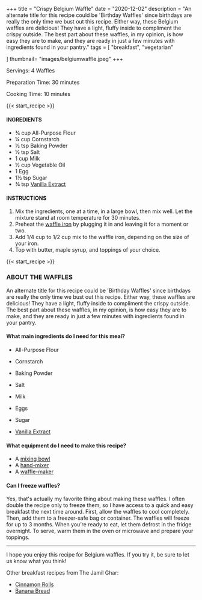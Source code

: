 +++
title = "Crispy Belgium Waffle"
date = "2020-12-02"
description = "An alternate title for this recipe could be 'Birthday Waffles' since birthdays are really the only time we bust out this recipe. Either way, these Belgium waffles are delicious! They have a light, fluffy inside to compliment the crispy outside. The best part about these waffles, in my opinion, is how easy they are to make, and they are ready in just a few minutes with ingredients found in your pantry."
tags = [
    "breakfast",
    "vegetarian"
   
]
thumbnail= "images/belgiumwaffle.jpeg"
+++

Servings: 4 Waffles <!--more-->

Preparation Time: 30 minutes

Cooking Time: 10 minutes

{{< start_recipe >}}

#### INGREDIENTS 

* ¾ cup All-Purpose Flour 
* ¼ cup Cornstarch 
* ½ tsp Baking Powder 
* ½ tsp Salt 
* 1 cup Milk 
* ½ cup Vegetable Oil 
* 1 Egg 
* 1½ tsp Sugar 
* ¾ tsp [Vanilla Extract](https://amzn.to/312UohR)

#### INSTRUCTIONS

1. Mix the ingredients, one at a time, in a large bowl, then mix well. Let the mixture stand at room temperature for 30 minutes. 
2. Preheat the [waffle iron](https://amzn.to/3kII2kI) by plugging it in and leaving it for a moment or two. 
3. Add 1/4 cup to 1/2 cup mix to the waffle iron, depending on the size of your iron. 
4. Top with butter, maple syrup, and toppings of your choice. 

{{< start_recipe >}}

### ABOUT THE WAFFLES 

An alternate title for this recipe could be 'Birthday Waffles' since birthdays are really the only time we bust out this recipe. Either way, these waffles are delicious! They have a light, fluffy inside to compliment the crispy outside. The best part about these waffles, in my opinion, is how easy they are to make, and they are ready in just a few minutes with ingredients found in your pantry.

#### What main ingredients do I need for this meal?

* All-Purpose Flour 

* Cornstarch 

* Baking Powder 

* Salt 

* Milk

* Eggs

* Sugar 

* [Vanilla Extract](https://amzn.to/312UohR)

#### What equipment do I need to make this recipe?

* A [mixing bowl](https://amzn.to/3p7BAGi) 
* A [hand-mixer](https://amzn.to/3we64ZZ)
* A [waffle-maker](https://amzn.to/31sqYXc)

#### Can I freeze waffles?

Yes, that's actually my favorite thing about making these waffles. I often double the recipe only to freeze them, so I have access to a quick and easy breakfast the next time around. First, allow the waffles to cool completely. Then, add them to a freezer-safe bag or container. The waffles will freeze for up to 3 months. When you’re ready to eat, let them defrost in the fridge overnight. To serve, warm them in the oven or microwave and prepare your toppings.

----

I hope you enjoy this recipe for Belgium waffles. If you try it, be sure to let us know what you think!

Other breakfast recipes from The Jamil Ghar:

* [Cinnamon Rolls](https://www.jamilghar.com/recipe/cinnamon_rolls/)
* [Banana Bread](https://www.jamilghar.com/recipe/banana_bread/)
